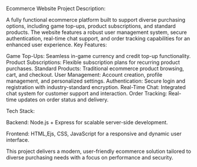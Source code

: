 Ecommerce Website Project Description:

A fully functional ecommerce platform built to support diverse purchasing options, including game top-ups, product subscriptions, and standard products. The website features a robust user management system, secure authentication, real-time chat support, and order tracking capabilities for an enhanced user experience.
Key Features:

Game Top-Ups: Seamless in-game currency and credit top-up functionality.
Product Subscriptions: Flexible subscription plans for recurring product purchases.
Standard Products: Traditional ecommerce product browsing, cart, and checkout.
User Management: Account creation, profile management, and personalized settings.
Authentication: Secure login and registration with industry-standard encryption.
Real-Time Chat: Integrated chat system for customer support and interaction.
Order Tracking: Real-time updates on order status and delivery.

Tech Stack:

Backend: Node.js + Express for scalable server-side development. 

Frontend: HTML,Ejs, CSS, JavaScript for a responsive and dynamic user interface.

This project delivers a modern, user-friendly ecommerce solution tailored to diverse purchasing needs with a focus on performance and security.
